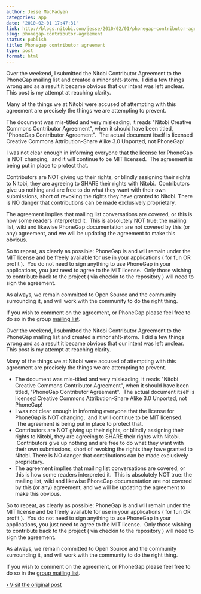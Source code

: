 ```yaml
---
author: Jesse MacFadyen
categories: app
date: '2010-02-01 17:47:31'
link: http://blogs.nitobi.com/jesse/2010/02/01/phonegap-contributor-agreement/
slug: phonegap-contributor-agreement
status: publish
title: Phonegap contributor agreement
type: post
format: html
---
```


Over the weekend, I submitted the Nitobi Contributor Agreement to the PhoneGap mailing list and created a minor sh!t-storm.  I did a few things wrong and as a result it became obvious that our intent was left unclear. This post is my attempt at reaching clarity.

Many of the things we at Nitobi were accused of attempting with this agreement are precisely the things we are attempting to prevent.

The document was mis-titled and very misleading, it reads "Nitobi Creative Commons Contributor Agreement", when it should have been titled, "PhoneGap Contributor Agreement".  The actual document itself is licensed Creative Commons Attribution-Share Alike 3.0 Unported, not PhoneGap!

I was not clear enough in informing everyone that the license for PhoneGap is NOT changing,  and it will continue to be MIT licensed.  The agreement is being put in place to protect that.

Contributors are NOT giving up their rights, or blindly assigning their rights to Nitobi, they are agreeing to SHARE their rights with Nitobi.  Contributors give up nothing and are free to do what they want with their own submissions, short of revoking the rights they have granted to Nitobi. There is NO danger that contributions can be made exclusively proprietary.

The agreement implies that mailing list conversations are covered, or this is how some readers interpreted it.  This is absolutely NOT true: the mailing list, wiki and likewise PhoneGap documentation are not covered by this (or any) agreement, and we will be updating the agreement to make this obvious.

So to repeat, as clearly as possible: PhoneGap is and will remain under the MIT license and be freely available for use in your applications ( for fun OR profit ).  You do not need to sign anything to use PhoneGap in your applications, you just need to agree to the MIT license.  Only those wishing to contribute back to the project ( via checkin to the repository ) will need to sign the agreement.

As always, we remain committed to Open Source and the community surrounding it, and will work with the community to do the right thing.

If you wish to comment on the agreement, or PhoneGap please feel free to do so in the group [mailing list](http://groups.google.com/group/phonegap/).

Over the weekend, I submitted the Nitobi Contributor Agreement to the PhoneGap mailing list and created a minor sh!t-storm.  I did a few things wrong and as a result it became obvious that our intent was left unclear. This post is my attempt at reaching clarity.

Many of the things we at Nitobi were accused of attempting with this agreement are precisely the things we are attempting to prevent.

* The document was mis-titled and very misleading, it reads "Nitobi Creative Commons Contributor Agreement", when it should have been titled, "PhoneGap Contributor Agreement".  The actual document itself is licensed Creative Commons Attribution-Share Alike 3.0 Unported, not PhoneGap!
* I was not clear enough in informing everyone that the license for PhoneGap is NOT changing,  and it will continue to be MIT licensed.  The agreement is being put in place to protect that.
* Contributors are NOT giving up their rights, or blindly assigning their rights to Nitobi, they are agreeing to SHARE their rights with Nitobi.  Contributors give up nothing and are free to do what they want with their own submissions, short of revoking the rights they have granted to Nitobi. There is NO danger that contributions can be made exclusively proprietary.
* The agreement implies that mailing list conversations are covered, or this is how some readers interpreted it.  This is absolutely NOT true: the mailing list, wiki and likewise PhoneGap documentation are not covered by this (or any) agreement, and we will be updating the agreement to make this obvious.

So to repeat, as clearly as possible: PhoneGap is and will remain under the MIT license and be freely available for use in your applications ( for fun OR profit ).  You do not need to sign anything to use PhoneGap in your applications, you just need to agree to the MIT license.  Only those wishing to contribute back to the project ( via checkin to the repository ) will need to sign the agreement.

As always, we remain committed to Open Source and the community surrounding it, and will work with the community to do the right thing.

If you wish to comment on the agreement, or PhoneGap please feel free to do so in the [group mailing list](http://groups.google.com/group/phonegap/).

[› Visit the original post](http://blogs.nitobi.com/jesse/2010/02/01/phonegap-contributor-agreement/)

